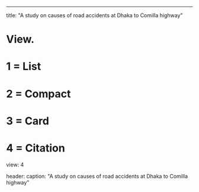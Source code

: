 ---
title: "A study on causes of road accidents at Dhaka to Comilla highway"

# View.
#   1 = List
#   2 = Compact
#   3 = Card
#   4 = Citation
view: 4

header:
  caption: "A study on causes of road accidents at Dhaka to Comilla highway"
